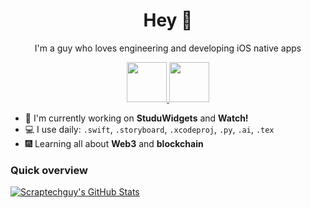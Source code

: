 <h1 align="center">Hey 👋</h1>

<p align="center">I'm a guy who loves engineering and developing iOS native apps</p>

<div align="center">
<a href="https://twitter.com/rostislav_broz" target="_blank"> <img src="https://www.europanostra.org/wp-content/uploads/2017/09/2017-09-Twitter-logo.png" height="64"> </a>
<a href="https://stackoverflow.com/users/14746777/scrap-tech-guy"> <img src="https://upload.wikimedia.org/wikipedia/commons/thumb/e/ef/Stack_Overflow_icon.svg/768px-Stack_Overflow_icon.svg.png" height="64"> </a>
</div>


+ 📱 I'm currently working on **StuduWidgets** and **Watch!**
+ 💻 I use daily: `.swift`, `.storyboard`, `.xcodeproj`, `.py`, `.ai`, `.tex`
+ 🎆 Learning all about **Web3** and **blockchain**
  
<h3>Quick overview</h3>

[![Scraptechguy's GitHub Stats](https://github-readme-stats.vercel.app/api?username=scraptechguy&show_icons=true&theme=radical&include_all_commits=true&count_private=true)](https://github.com/anuraghazra/github-readme-stats)
